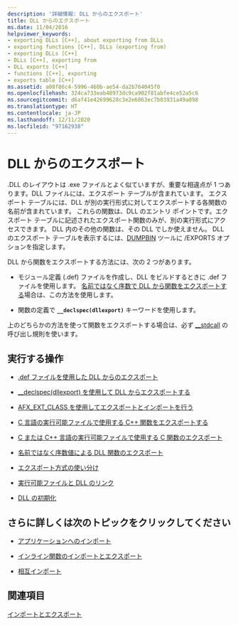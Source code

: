 ```yaml
---
description: '詳細情報: DLL からのエクスポート'
title: DLL からのエクスポート
ms.date: 11/04/2016
helpviewer_keywords:
- exporting DLLs [C++], about exporting from DLLs
- exporting functions [C++], DLLs (exporting from)
- exporting DLLs [C++]
- DLLs [C++], exporting from
- DLL exports [C++]
- functions [C++], exporting
- exports table [C++]
ms.assetid: a08f86c4-5996-460b-ae54-da2b764045f0
ms.openlocfilehash: 324ca733eab48973dc9ca902f81abfe4ce52a5c6
ms.sourcegitcommit: d6af41e42699628c3e2e6063ec7b03931a49a098
ms.translationtype: HT
ms.contentlocale: ja-JP
ms.lasthandoff: 12/11/2020
ms.locfileid: "97162938"
---
```

# <a name="exporting-from-a-dll"></a>DLL からのエクスポート

.DLL のレイアウトは .exe ファイルとよく似ていますが、重要な相違点が 1 つあります。DLL ファイルには、エクスポート テーブルが含まれています。 エクスポート テーブルには、DLL が別の実行形式に対してエクスポートする各関数の名前が含まれています。 これらの関数は、DLL のエントリ ポイントです。エクスポート テーブルに記述されたエクスポート関数のみが、別の実行形式にアクセスできます。 DLL 内のその他の関数は、その DLL でしか使えません。 DLL のエクスポート テーブルを表示するには、[DUMPBIN](reference/dumpbin-reference.md) ツールに /EXPORTS オプションを指定します。

DLL から関数をエクスポートする方法には、次の 2 つがあります。

- モジュール定義 (.def) ファイルを作成し、DLL をビルドするときに .def ファイルを使用します。 [名前ではなく序数で DLL から関数をエクスポートする](exporting-functions-from-a-dll-by-ordinal-rather-than-by-name.md)場合は、この方法を使用します。

- 関数の定義で **`__declspec(dllexport)`** キーワードを使用します。

上のどちらかの方法を使って関数をエクスポートする場合は、必ず [__stdcall](../cpp/stdcall.md) の呼び出し規則を使います。

## <a name="what-do-you-want-to-do"></a>実行する操作

- [.def ファイルを使用した DLL からのエクスポート](exporting-from-a-dll-using-def-files.md)

- [__declspec(dllexport) を使用して DLL からエクスポートする](exporting-from-a-dll-using-declspec-dllexport.md)

- [AFX_EXT_CLASS を使用してエクスポートとインポートを行う](exporting-and-importing-using-afx-ext-class.md)

- [C 言語の実行可能ファイルで使用する C++ 関数をエクスポートする](exporting-cpp-functions-for-use-in-c-language-executables.md)

- [C または C++ 言語の実行可能ファイルで使用する C 関数のエクスポート](exporting-c-functions-for-use-in-c-or-cpp-language-executables.md)

- [名前ではなく序数値による DLL 関数のエクスポート](exporting-functions-from-a-dll-by-ordinal-rather-than-by-name.md)

- [エクスポート方式の使い分け](determining-which-exporting-method-to-use.md)

- [実行可能ファイルと DLL のリンク](linking-an-executable-to-a-dll.md#determining-which-linking-method-to-use)

- [DLL の初期化](run-time-library-behavior.md#initializing-a-dll)

## <a name="what-do-you-want-to-know-more-about"></a>さらに詳しくは次のトピックをクリックしてください

- [アプリケーションへのインポート](importing-into-an-application.md)

- [インライン関数のインポートとエクスポート](importing-and-exporting-inline-functions.md)

- [相互インポート](mutual-imports.md)

## <a name="see-also"></a>関連項目

[インポートとエクスポート](importing-and-exporting.md)
